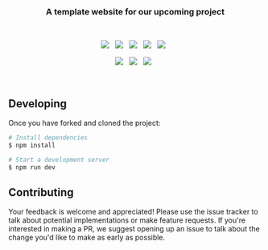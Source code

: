 <br>

<h3 align="center">
    A template website for our upcoming project
</h3>

<br>

<p align="center">
    <a href="https://github.com/CodeCrowCorp/mvp-website"><img src="https://img.shields.io/github/v/release/CodeCrowCorp/mvp-website?color=%23ff00a0&include_prereleases&label=version&sort=semver"></a>
    &nbsp;
    <a href="https://github.com/CodeCrowCorp/mvp-website"><img src="https://img.shields.io/badge/built_with-svelte-FF3E00.svg"></a>
    &nbsp;
    <a href="https://github.com/CodeCrowCorp/mvp-website/actions"><img src="https://github.com/CodeCrowCorp/mvp-website/actions/workflows/production.yml/badge.svg"></a>
    &nbsp;
    <a href="https://about.codecov.io/"><img src="https://codecov.io/gh/CodeCrowCorp/mvp-website/branch/master/graph/badge.svg?token=J3XRJHNPEO"></a>
    &nbsp;
    <a href="https://dependabot.com/"><img src="https://img.shields.io/badge/dependabot-enabled-025e8c?logo=Dependabot"></a>
    &nbsp;
</p>

<p align="center">
    <a href="https://github.com/CodeCrowCorp/mvp-website/blob/master/LICENSE.md"><img src="https://img.shields.io/badge/license-GPL3.0-00bfff.svg"></a>
    &nbsp;
	<a href="https://discord.gg/codecrow"><img src="https://img.shields.io/discord/766681806463303680?label=discord&color=5a66f6"></a>
	&nbsp;
    <a href="https://twitter.com/CodeCrowCorp"><img src="https://img.shields.io/badge/twitter-follow_us-1d9bf0.svg"></a>
    &nbsp;
</p>

<br>

## Developing

Once you have forked and cloned the project:

```sh
# Install dependencies 
$ npm install

# Start a development server
$ npm run dev
```

## Contributing

Your feedback is welcome and appreciated! Please use the issue tracker to talk about potential implementations or make feature requests. If you're interested in making a PR, we suggest opening up an issue to talk about the change you'd like to make as early as possible.
